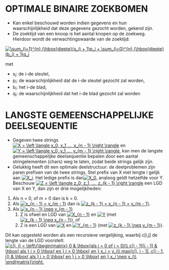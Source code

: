 # OPTIMALE BINAIRE ZOEKBOMEN
* Kan enkel beschouwd worden indien gegevens en hun waarschijnlijkheid dat deze gegevens gezocht worden, gekend zijn.
* De zoektijd van een knoop is het aantal knopen op de zoekweg. Hierdoor wordt de verwachtingswaarde van de zoektijd:

<a href="https://www.codecogs.com/eqnedit.php?latex=\sum_{i=1}^{n}&space;(\hbox{diepte}(s_i)&space;&plus;&space;1)p_i&space;&plus;&space;\sum_{i=0}^{n}&space;(\hbox{diepte}(b_i)&space;&plus;&space;1)q_i" target="_blank"><img src="https://latex.codecogs.com/gif.latex?\sum_{i=1}^{n}&space;(\hbox{diepte}(s_i)&space;&plus;&space;1)p_i&space;&plus;&space;\sum_{i=0}^{n}&space;(\hbox{diepte}(b_i)&space;&plus;&space;1)q_i" title="\sum_{i=1}^{n} (\hbox{diepte}(s_i) + 1)p_i + \sum_{i=0}^{n} (\hbox{diepte}(b_i) + 1)q_i" /></a>

met
* s<sub>i</sub>: de i-de sleutel,
* p<sub>i</sub>: de waarschijnlijkheid dat de i-de sleutel gezocht zal worden,
* b<sub>i</sub>: het i-de blad,
* q<sub>i</sub>: de waarschijnlijkheid dat het i-de blad gezocht zal worden


# LANGSTE GEMEENSCHAPPELIJKE DEELSEQUENTIE
* Gegeven twee strings <a href="http://www.codecogs.com/eqnedit.php?latex=X&space;=&space;\left&space;\langle&space;x_0,&space;x_1&space;...,&space;x_{n&space;-&space;1}&space;\right&space;\rangle" target="_blank"><img src="http://latex.codecogs.com/gif.latex?X&space;=&space;\left&space;\langle&space;x_0,&space;x_1&space;...,&space;x_{n&space;-&space;1}&space;\right&space;\rangle" title="X = \left \langle x_0, x_1 ..., x_{n - 1} \right \rangle" /></a> en <a href="http://www.codecogs.com/eqnedit.php?latex=Y&space;=&space;\left&space;\langle&space;y_0,&space;y_1&space;...,&space;y_{m&space;-&space;1}&space;\right&space;\rangle" target="_blank"><img src="http://latex.codecogs.com/gif.latex?Y&space;=&space;\left&space;\langle&space;y_0,&space;y_1&space;...,&space;y_{m&space;-&space;1}&space;\right&space;\rangle" title="Y = \left \langle y_0, y_1 ..., y_{m - 1} \right \rangle" /></a>, kan men de langste gemeenschappelijke deelsequentie bepalen door een aantal stringelementen (chars) weg te laten, zodat beide strings gelijk zijn.
* Gelukkig heeft dit een optimale deelstructuur: de deelproblemen zijn paren prefixen van de twee strings. Stel prefix van X met lengte i gelijk aan <a href="http://www.codecogs.com/eqnedit.php?latex=X_i" target="_blank"><img src="http://latex.codecogs.com/gif.latex?X_i" title="X_i" /></a>. Het ledige prefix is dan<a href="http://www.codecogs.com/eqnedit.php?latex=X_0" target="_blank"><img src="http://latex.codecogs.com/gif.latex?X_0" title="X_0" /></a>, analoog geldt hetzelfde voor Y. Beschouw <a href="http://www.codecogs.com/eqnedit.php?latex=Z&space;=&space;\left&space;\langle&space;z_0;&space;z_1,&space;...,&space;z_{k&space;-&space;1}&space;\right&space;\rangle" target="_blank"><img src="http://latex.codecogs.com/gif.latex?Z&space;=&space;\left&space;\langle&space;z_0;&space;z_1,&space;...,&space;z_{k&space;-&space;1}&space;\right&space;\rangle" title="Z = \left \langle z_0; z_1, ..., z_{k - 1} \right \rangle" /></a> een LGD van X en Y, dan zijn er drie mogelijkheden:

1. Als n = 0, of m = 0 dan is k = 0.
1. Als <a href="http://www.codecogs.com/eqnedit.php?latex=x_{n&space;-&space;1}&space;=&space;y_{m&space;-&space;1}" target="_blank"><img src="http://latex.codecogs.com/gif.latex?x_{n&space;-&space;1}&space;=&space;y_{m&space;-&space;1}" title="x_{n - 1} = y_{m - 1}" /></a> dan is <a href="http://www.codecogs.com/eqnedit.php?latex=z_{k&space;-&space;1}&space;=&space;x_{n&space;-&space;1}&space;=&space;y_{m&space;-&space;1}" target="_blank"><img src="http://latex.codecogs.com/gif.latex?z_{k&space;-&space;1}&space;=&space;x_{n&space;-&space;1}&space;=&space;y_{m&space;-&space;1}" title="z_{k - 1} = x_{n - 1} = y_{m - 1}" /></a>.
1. Als <a href="http://www.codecogs.com/eqnedit.php?latex=x_{n&space;-&space;1}&space;\neq&space;y_{m&space;-&space;1}" target="_blank"><img src="http://latex.codecogs.com/gif.latex?x_{n&space;-&space;1}&space;\neq&space;y_{m&space;-&space;1}" title="x_{n - 1} \neq y_{m - 1}" /></a>
    1. Z is ofwel en LGD van <a href="http://www.codecogs.com/eqnedit.php?latex=X_{n&space;-&space;1}" target="_blank"><img src="http://latex.codecogs.com/gif.latex?X_{n&space;-&space;1}" title="X_{n - 1}" /></a> en <a href="http://www.codecogs.com/eqnedit.php?latex=Y" target="_blank"><img src="http://latex.codecogs.com/gif.latex?Y" title="Y" /></a> (met <a href="http://www.codecogs.com/eqnedit.php?latex=z_{k&space;-&space;1}&space;\neq&space;x_{n&space;-&space;1}" target="_blank"><img src="http://latex.codecogs.com/gif.latex?z_{k&space;-&space;1}&space;\neq&space;x_{n&space;-&space;1}" title="z_{k - 1} \neq x_{n - 1}" /></a>), of
    1. Z is een LGD van <a href="http://www.codecogs.com/eqnedit.php?latex=X" target="_blank"><img src="http://latex.codecogs.com/gif.latex?X" title="X" /></a> en <a href="http://www.codecogs.com/eqnedit.php?latex=Y_{m&space;-&space;1}" target="_blank"><img src="http://latex.codecogs.com/gif.latex?Y_{m&space;-&space;1}" title="Y_{m - 1}" /></a> (met <a href="http://www.codecogs.com/eqnedit.php?latex=z_{k&space;-&space;1}&space;\neq&space;y_{m&space;-&space;1}" target="_blank"><img src="http://latex.codecogs.com/gif.latex?z_{k&space;-&space;1}&space;\neq&space;y_{m&space;-&space;1}" title="z_{k - 1} \neq y_{m - 1}" /></a>).
    
Dit kan opgesteld worden als een recursieve vergelijking, waarbij c[i,j] de lengte van de LGD voorstelt:
<a href="http://www.codecogs.com/eqnedit.php?latex=c[i,&space;j]&space;=&space;\left\{\begin{matrix}&space;0&space;&&space;\hbox{als&space;i&space;=&space;0&space;of&space;j&space;=&space;0}\\&space;c[i&space;-&space;1][j&space;-&space;1]&space;&&space;\hbox{&space;als&space;}&space;i&space;>&space;0&space;\hbox{&space;en&space;}&space;j&space;>&space;0&space;\hbox{&space;en&space;}&space;x_i&space;=&space;y_j\\&space;max(c[i,&space;j&space;-&space;1],&space;c[i&space;-&space;1,&space;j])&space;&&space;\hbox{&space;als&space;}&space;i&space;>&space;0&space;\hbox{&space;en&space;}&space;j&space;>&space;0&space;\hbox{&space;en&space;}&space;x_i&space;\neq&space;y_j\\&space;\end{matrix}\right." target="_blank"><img src="http://latex.codecogs.com/gif.latex?c[i,&space;j]&space;=&space;\left\{\begin{matrix}&space;0&space;&&space;\hbox{als&space;i&space;=&space;0&space;of&space;j&space;=&space;0}\\&space;c[i&space;-&space;1][j&space;-&space;1]&space;&&space;\hbox{&space;als&space;}&space;i&space;>&space;0&space;\hbox{&space;en&space;}&space;j&space;>&space;0&space;\hbox{&space;en&space;}&space;x_i&space;=&space;y_j\\&space;max(c[i,&space;j&space;-&space;1],&space;c[i&space;-&space;1,&space;j])&space;&&space;\hbox{&space;als&space;}&space;i&space;>&space;0&space;\hbox{&space;en&space;}&space;j&space;>&space;0&space;\hbox{&space;en&space;}&space;x_i&space;\neq&space;y_j\\&space;\end{matrix}\right." title="c[i, j] = \left\{\begin{matrix} 0 & \hbox{als i = 0 of j = 0}\\ c[i - 1][j - 1] & \hbox{ als } i > 0 \hbox{ en } j > 0 \hbox{ en } x_i = y_j\\ max(c[i, j - 1], c[i - 1, j]) & \hbox{ als } i > 0 \hbox{ en } j > 0 \hbox{ en } x_i \neq y_j\\ \end{matrix}\right." /></a>
